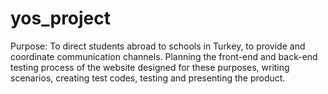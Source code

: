 # yos_project
Purpose: To direct students abroad to schools in Turkey, to provide and coordinate communication channels.
Planning the front-end and back-end testing process of the website designed for these purposes,
writing scenarios,
creating test codes,
testing 
and presenting the product.
